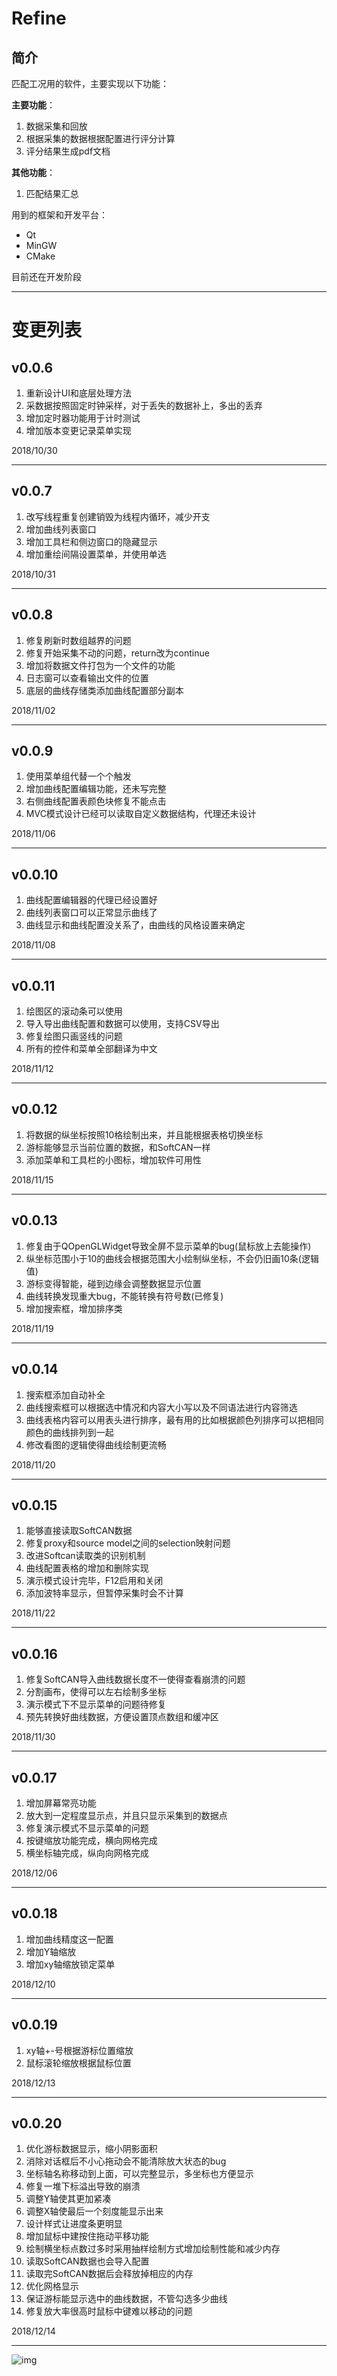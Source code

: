 # Refine

## 简介

匹配工况用的软件，主要实现以下功能：

**主要功能**：

1. 数据采集和回放
2. 根据采集的数据根据配置进行评分计算
3. 评分结果生成pdf文档

**其他功能**：

1. 匹配结果汇总

用到的框架和开发平台：

- Qt
- MinGW
- CMake

目前还在开发阶段

-----

# 变更列表

## v0.0.6

1. 重新设计UI和底层处理方法
2. 采数据按照固定时钟采样，对于丢失的数据补上，多出的丢弃
3. 增加定时器功能用于计时测试
4. 增加版本变更记录菜单实现

2018/10/30

------

## v0.0.7

1. 改写线程重复创建销毁为线程内循环，减少开支
2. 增加曲线列表窗口
3. 增加工具栏和侧边窗口的隐藏显示
4. 增加重绘间隔设置菜单，并使用单选

2018/10/31

------

## v0.0.8

1. 修复刷新时数组越界的问题
2. 修复开始采集不动的问题，return改为continue
3. 增加将数据文件打包为一个文件的功能
4. 日志窗可以查看输出文件的位置
5. 底层的曲线存储类添加曲线配置部分副本

2018/11/02

------

## v0.0.9

1. 使用菜单组代替一个个触发
2. 增加曲线配置编辑功能，还未写完整
3. 右侧曲线配置表颜色块修复不能点击
4. MVC模式设计已经可以读取自定义数据结构，代理还未设计

2018/11/06

------

## v0.0.10

1. 曲线配置编辑器的代理已经设置好
2. 曲线列表窗口可以正常显示曲线了
3. 曲线显示和曲线配置没关系了，由曲线的风格设置来确定

2018/11/08

------

## v0.0.11

1. 绘图区的滚动条可以使用
2. 导入导出曲线配置和数据可以使用，支持CSV导出
3. 修复绘图只画竖线的问题
4. 所有的控件和菜单全部翻译为中文

2018/11/12

------

## v0.0.12

1. 将数据的纵坐标按照10格绘制出来，并且能根据表格切换坐标
2. 游标能够显示当前位置的数据，和SoftCAN一样
3. 添加菜单和工具栏的小图标，增加软件可用性

2018/11/15

------

## v0.0.13

1. 修复由于QOpenGLWidget导致全屏不显示菜单的bug(鼠标放上去能操作)
2. 纵坐标范围小于10的曲线会根据范围大小绘制纵坐标，不会仍旧画10条(逻辑值)
3. 游标变得智能，碰到边缘会调整数据显示位置
4. 曲线转换发现重大bug，不能转换有符号数(已修复)
5. 增加搜索框，增加排序类

2018/11/19

------

## v0.0.14

1. 搜索框添加自动补全
2. 曲线搜索框可以根据选中情况和内容大小写以及不同语法进行内容筛选
3. 曲线表格内容可以用表头进行排序，最有用的比如根据颜色列排序可以把相同颜色的曲线排列到一起
4. 修改看图的逻辑使得曲线绘制更流畅

2018/11/20

------

## v0.0.15

1. 能够直接读取SoftCAN数据
2. 修复proxy和source model之间的selection映射问题
3. 改进Softcan读取类的识别机制
4. 曲线配置表格的增加和删除实现
5. 演示模式设计完毕，F12启用和关闭
6. 添加波特率显示，但暂停采集时会不计算

2018/11/22

------

## v0.0.16

1. 修复SoftCAN导入曲线数据长度不一使得查看崩溃的问题
2. 分割画布，使得可以左右绘制多坐标
3. 演示模式下不显示菜单的问题待修复
4. 预先转换好曲线数据，方便设置顶点数组和缓冲区

2018/11/30 

---

## v0.0.17

1. 增加屏幕常亮功能
2. 放大到一定程度显示点，并且只显示采集到的数据点
3. 修复演示模式不显示菜单的问题
4. 按键缩放功能完成，横向网格完成
5. 横坐标轴完成，纵向向网格完成

2018/12/06 

---

## v0.0.18 

1. 增加曲线精度这一配置
2. 增加Y轴缩放
3. 增加xy轴缩放锁定菜单

2018/12/10 

---

## v0.0.19

1. xy轴+-号根据游标位置缩放
2. 鼠标滚轮缩放根据鼠标位置

2018/12/13

---

## v0.0.20

1. 优化游标数据显示，缩小阴影面积
2. 消除对话框后不小心拖动会不能清除放大状态的bug
3. 坐标轴名称移动到上面，可以完整显示，多坐标也方便显示
4. 修复一堆下标溢出导致的崩溃
5. 调整Y轴使其更加紧凑
6. 调整X轴使最后一个刻度能显示出来
7. 设计样式让进度条更明显
8. 增加鼠标中建按住拖动平移功能
9. 绘制横坐标点数过多时采用抽样绘制方式增加绘制性能和减少内存
10. 读取SoftCAN数据也会导入配置
11. 读取完SoftCAN数据后会释放掉相应的内存
12. 优化网格显示
13. 保证游标能显示选中的曲线数据，不管勾选多少曲线
14. 修复放大率很高时鼠标中键难以移动的问题

2018/12/14

---

![img](./res/ui/logo.ico)